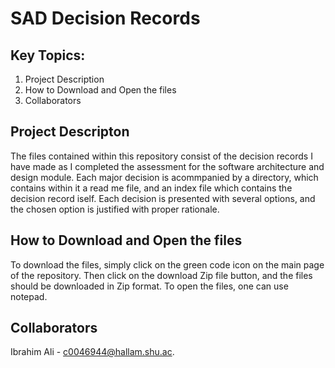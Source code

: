 # SAD Decision Records

## Key Topics:

1. Project Description  
2. How to Download and Open the files
3. Collaborators

## Project Descripton

The files contained within this repository consist of the decision records I have made as I completed the assessment for the software architecture and design module. Each major decision is acommpanied by a directory, which contains within it a read me file, and an index file which contains the decision record iself. Each decision is presented with several options, and the chosen option is justified with proper rationale.  

## How to Download and Open the files

To download the files, simply click on the green code icon on the main page of the repository. Then click on the download Zip file button, and the files should be downloaded in Zip format. 
To open the files, one can use notepad.

## Collaborators

Ibrahim Ali - c0046944@hallam.shu.ac.
